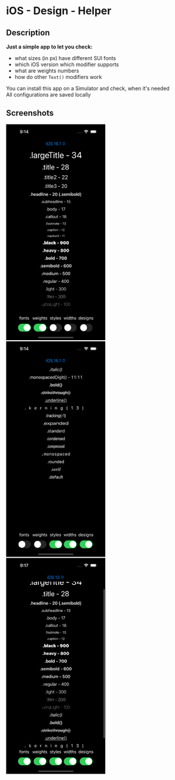 # iOS - Design - Helper

## Description

**Just a simple app to let you check:**
- what sizes (in px) have different SUI fonts
- which iOS version which modifier supports
- what are weights numbers
- how do other `Text()` modifiers work

You can install this app on a Simulator and check, when it's needed\
All configurations are saved locally

## Screenshots

<span>
    <img src=".github/images/screenshots/1.png" alt="screenshots/1" width="270px">
</span>
<span>
    <img src=".github/images/screenshots/2.png" alt="screenshots/2" width="270px">
</span>
<span>
    <img src=".github/images/screenshots/3.png" alt="screenshots/3" width="270px">
</span>
